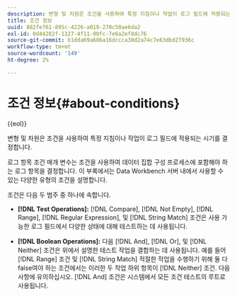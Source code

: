 ```yaml
---
description: 변형 및 차원은 조건을 사용하여 특정 지침이나 작업이 로그 필드에 적용되는 시기를 결정합니다.
title: 조건 정보
uuid: 882fe761-895c-4226-a019-270c50ae6da2
exl-id: 0d44282f-1327-4f11-90fc-7e6a2ef8dc76
source-git-commit: b1dda69a606a16dccca30d2a74c7e63dbd27936c
workflow-type: tm+mt
source-wordcount: '149'
ht-degree: 2%

---
```


# 조건 정보{#about-conditions}

{{eol}}

변형 및 차원은 조건을 사용하여 특정 지침이나 작업이 로그 필드에 적용되는 시기를 결정합니다.

로그 항목 조건 매개 변수는 조건을 사용하여 데이터 집합 구성 프로세스에 포함해야 하는 로그 항목을 결정합니다. 이 부록에서는 Data Workbench 서버 내에서 사용할 수 있는 다양한 유형의 조건을 설명합니다.

조건은 다음 두 범주 중 하나에 속합니다.

* **[!DNL Test Operations]:** [!DNL Compare], [!DNL Not Empty], [!DNL Range], [!DNL Regular Expression], 및 [!DNL String Match] 조건은 사용 가능한 로그 필드에서 다양한 상태에 대해 테스트하는 데 사용됩니다.

* **[!DNL Boolean Operations]:** 다음 [!DNL And], [!DNL Or], 및 [!DNL Neither] 조건은 위에서 설명한 테스트 작업을 결합하는 데 사용됩니다. 예를 들어 [!DNL Range] 조건 및 [!DNL String Match] 적절한 작업을 수행하기 위해 둘 다 false여야 하는 조건에서는 이러한 두 작업 하위 항목이 [!DNL Neither] 조건. 다음 사항에 유의하십시오. [!DNL And] 조건은 시스템에서 모든 조건 테스트의 루트로 사용됩니다.
